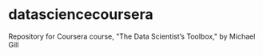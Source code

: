 # datasciencecoursera
Repository for Coursera course, "The Data Scientist’s Toolbox," by Michael Gill
